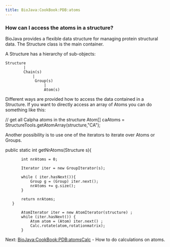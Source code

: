 ```yaml
---
title: BioJava:CookBook:PDB:atoms
---
```


### How can I access the atoms in a structure?

BioJava provides a flexible data structure for managing protein
structural data. The Structure class is the main container.

A Structure has a hierarchy of sub-objects:

    Structure
            |
            Chain(s)
                |
                 Group(s)
                     |
                     Atom(s)

Different ways are provided how to access the data contained in a
Structure. If you want to directly access an array of Atoms you can do
something like this:

<java>

// get all Calpha atoms in the structure Atom[] caAtoms =
StructureTools.getAtomArray(structure,"CA");

</java>

Another possibility is to use one of the iterators to iterate over Atoms
or Groups.

<java> public static int getNrAtoms(Structure s){

`       int nrAtoms = 0;`  
`       `  
`       Iterator iter = new GroupIterator(s);`  
`       `  
`       while ( iter.hasNext()){`  
`           Group g = (Group) iter.next();`  
`           nrAtoms += g.size();`  
`       }`  
`       `  
`       return nrAtoms;`  
`   }`

</java>

<java>

`       AtomIterator iter = new AtomIterator(structure) ;`  
`       while (iter.hasNext()) {`  
`           Atom atom = (Atom) iter.next() ;`  
`           Calc.rotate(atom,rotationmatrix);`  
`       }`

</java>

Next: <BioJava:CookBook:PDB:atomsCalc> - How to do calculations on
atoms.
